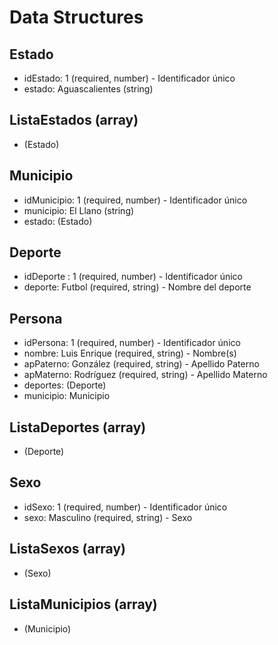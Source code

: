 # Data Structures

## Estado
+ idEstado: 1 (required, number) - Identificador único
+ estado: Aguascalientes (string)

## ListaEstados (array)
+ (Estado)

## Municipio
+ idMunicipio: 1 (required, number) - Identificador único
+ municipio: El Llano (string)
+ estado: (Estado)

## Deporte
+ idDeporte : 1 (required, number) - Identificador único
+ deporte: Futbol (required, string) - Nombre del deporte

## Persona
+ idPersona: 1 (required, number) - Identificador único
+ nombre: Luis Enrique (required, string) - Nombre(s)
+ apPaterno: González (required, string) - Apellido Paterno
+ apMaterno: Rodríguez (required, string) - Apellido Materno
+ deportes: (Deporte)
+ municipio: Municipio

## ListaDeportes (array)
+ (Deporte)

## Sexo
+ idSexo: 1 (required, number) - Identificador único
+ sexo: Masculino (required, string) - Sexo

## ListaSexos (array)
+ (Sexo)


## ListaMunicipios (array)
+ (Municipio)